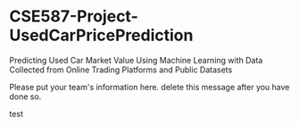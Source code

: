 # CSE587-Project-UsedCarPricePrediction
Predicting Used Car Market Value Using Machine Learning with Data Collected from Online Trading Platforms and Public Datasets

Please put your team's information here. delete this message after you have done so.

test
